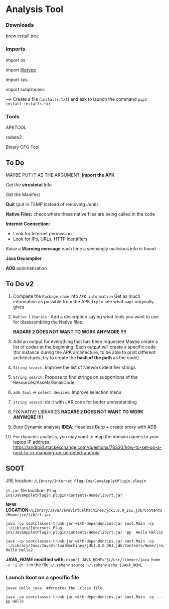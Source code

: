 # Analysis Tool



### Downloads

brew install tree

### Imports

import os

import [filetype](https://github.com/h2non/filetype.py)

import sys

import subprocess

--> Create a file (`installs.txt`) and ask to launch the command `pip3 install installs.txt`



### Tools

APKTOOL

radare2

Binary CFG Tool 





## To Do

MAYBE PUT IT AS THE ARGUMENT: **Import the APK**

Get the **virustotal** Info

Get the Manifest

**Quit** (put in TEMP instead of removing Junk)

**Native Files:**
	check where these native files are being called in the code

**Internet Connection:**

- Look for Internet permission
- Look for IPs, URLs, HTTP identifiers

Raise a **Warning message** each time a seemingly malicious info is found

**Java Decompiler**

**ADB** automatisation





## To Do v2

1. Complete the `Package name` into `APK information` 
   Get as much information as possible from the APK
   Try to see what `aapt` originally gives
   
2. `Native Libaries` : Add a description saying what tools you want to use for disassembling the Native files. 

   **RADARE 2 DOES NOT WANT TO WORK ANYMORE !!!!**

3. Add an output for everything that has been requested
   Maybe create a list of codes at the beginning. Each output will create a specific code (for instance during the APK architecture, to be able to print different architectures, try to create the **hash of the path** as the code)

4. `String search`: Improve the list of Network identifier strings

5. `String search`: Propose to find strings on subportions of the Resources/Assets/SmaliCode

6. `adb tool` => `select devices`: Improve selection menu

7. `String search`: do it with JAR code for better understanding





9.  FIX NATIVE LIBRARIES
    **RADARE 2 DOES NOT WANT TO WORK ANYMORE !!!!**
10.  Burp Dynamic analysis
     **IDEA**: Headless Burp + create proxy with ADB
11.  For dynamic analysis, you may want to map the domain names to your laptop IP address:  https://android.stackexchange.com/questions/78320/how-to-set-up-a-host-to-ip-mapping-on-unrooted-android









## SOOT



JRE location: `/Library/Internet Plug-Ins/JavaAppletPlugin.plugin`

`jt.jar` file location: `Plug-Ins/JavaAppletPlugin.plugin/Contents/Home/lib/rt.jar`

**NEW LOCATION:**`/Library/Java/JavaVirtualMachines/jdk1.8.0_261.jdk/Contents/Home/jre/lib/rt.jar`



```
java -cp sootclasses-trunk-jar-with-dependencies.jar soot.Main -cp .:/Library/Internet\ Plug-Ins/JavaAppletPlugin.plugin/Contents/Home/lib/rt.jar -pp  Hello Hello2
```



```
java -cp sootclasses-trunk-jar-with-dependencies.jar soot.Main -cp .:/Library/Java/JavaVirtualMachines/jdk1.8.0_261.jdk/Contents/Home/jre/lib/rt.jar Hello Hello2
```



**JAVA_HOME modified with:** 
`export JAVA_HOME="$(/usr/libexec/java_home -v '1.8*')`  in the file  `~/.zshenv`
`source ~/.zshenv`
`echo $JAVA_HOME`





### Launch Soot on a specific file

```
javac Hello.java  ##creates the .class file

java -cp sootclasses-trunk-jar-with-dependencies.jar soot.Main -cp . -pp Hello
```





